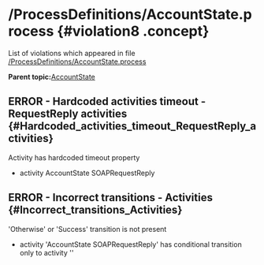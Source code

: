 # /ProcessDefinitions/AccountState.process {#violation8 .concept}

List of violations which appeared in file [/ProcessDefinitions/AccountState.process](../../../projects/AccountState/ProcessDefinitions/AccountState.process.md)

**Parent topic:**[AccountState](../../../../../../modules/demo_Enterprise/dita/qa/projects/AccountState.md)

## ERROR - Hardcoded activities timeout - RequestReply activities {#Hardcoded_activities_timeout_RequestReply_activities}

Activity has hardcoded timeout property

-   activity AccountState SOAPRequestReply

## ERROR - Incorrect transitions - Activities {#Incorrect_transitions_Activities}

'Otherwise' or 'Success' transition is not present

-   activity 'AccountState SOAPRequestReply' has conditional transition only to activity ''

